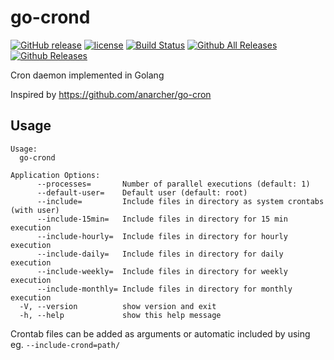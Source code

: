 # go-crond

[![GitHub release](https://img.shields.io/github/release/webdevops/go-crond.svg)](https://github.com/webdevops/go-crond/releases)
[![license](https://img.shields.io/github/license/webdevops/go-crond.svg)](https://github.com/webdevops/go-crond/blob/master/LICENSE)
[![Build Status](https://travis-ci.org/webdevops/go-crond.svg?branch=master)](https://travis-ci.org/webdevops/go-crond)
[![Github All Releases](https://img.shields.io/github/downloads/webdevops/go-crond/total.svg)]()
[![Github Releases](https://img.shields.io/github/downloads/webdevops/go-crond/latest/total.svg)]()

Cron daemon implemented in Golang

Inspired by https://github.com/anarcher/go-cron

## Usage

```
Usage:
  go-crond

Application Options:
      --processes=       Number of parallel executions (default: 1)
      --default-user=    Default user (default: root)
      --include=         Include files in directory as system crontabs (with user)
      --include-15min=   Include files in directory for 15 min execution
      --include-hourly=  Include files in directory for hourly execution
      --include-daily=   Include files in directory for daily execution
      --include-weekly=  Include files in directory for weekly execution
      --include-monthly= Include files in directory for monthly execution
  -V, --version          show version and exit
  -h, --help             show this help message
```

Crontab files can be added as arguments or automatic included by using eg. `--include-crond=path/`

